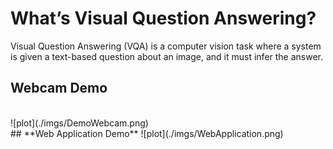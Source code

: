 # **What’s Visual Question Answering?**

Visual Question Answering (VQA) is a computer vision task where 
a system is given a text-based question about an image, 
and it must infer the answer.

## **Webcam Demo**
<br>
![plot](./imgs/DemoWebcam.png)

<br>
## **Web Application Demo**
![plot](./imgs/WebApplication.png)
